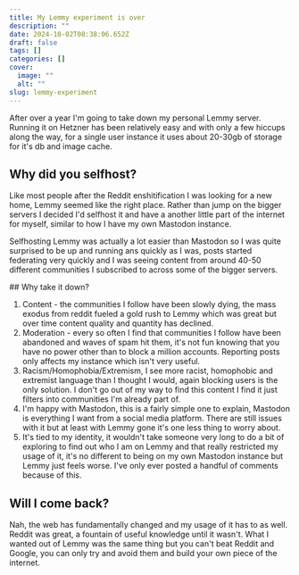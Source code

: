 ```yaml
---
title: My Lemmy experiment is over
description: ""
date: 2024-10-02T08:38:06.652Z
draft: false
tags: []
categories: []
cover:
  image: ""
  alt: ""
slug: lemmy-experiment
---
```


After over a year I'm going to take down my personal Lemmy server. Running it on Hetzner has been relatively easy and with only a few hiccups along the way, for a single user instance it uses about 20-30gb of storage for it's db and image cache.

## Why did you selfhost?

Like most people after the Reddit enshitification I was looking for a new home, Lemmy seemed like the right place. Rather than jump on the bigger servers I decided I'd selfhost it and have a another little part of the internet for myself, similar to how I have my own Mastodon instance.

Selfhosting Lemmy was actually a lot easier than Mastodon so I was quite surprised to be up and running ans quickly as I was, posts started federating very quickly and I was seeing content from around 40-50 different communities I subscribed to across some of the bigger servers.

## Why take it down?

1. Content - the communities I follow have been slowly dying, the mass exodus from reddit fueled a gold rush to Lemmy which was great but over time content quality and quantity has declined.
2. Moderation - every so often I find that communities I follow have been abandoned and waves of spam hit them, it's not fun knowing that you have no power other than to block a million accounts. Reporting posts only affects my instance which isn't very useful.
3. Racism/Homophobia/Extremism, I see more racist, homophobic and extremist language than I thought I would, again blocking users is the only solution. I don't go out of my way to find this content I find it just filters into communities I'm already part of.
4. I'm happy with Mastodon, this is a fairly simple one to explain, Mastodon is everything I want from a social media platform. There are still issues with it but at least with Lemmy gone it's one less thing to worry about.
5. It's tied to my identity, it wouldn't take someone very long to do a bit of exploring to find out who I am on Lemmy and that really restricted my usage of it, it's no different to being on my own Mastodon instance but Lemmy just feels worse. I've only ever posted a handful of comments because of this.

## Will I come back?

Nah, the web has fundamentally changed and my usage of it has to as well. Reddit was great, a fountain of useful knowledge until it wasn't. What I wanted out of Lemmy was the same thing but you can't beat Reddit and Google, you can only try and avoid them and build your own piece of the internet.